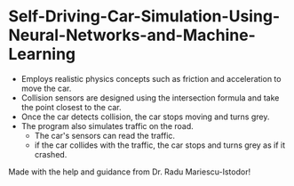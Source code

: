 # Self-Driving-Car-Simulation-Using-Neural-Networks-and-Machine-Learning

- Employs realistic physics concepts such as friction and acceleration to move the car.
- Collision sensors are designed using the intersection formula and take the point closest to the car.
- Once the car detects collision, the car stops moving and turns grey.
- The program also simulates traffic on the road. 
  - The car's sensors can read the traffic.
  - if the car collides with the traffic, the car stops and turns grey as if it crashed.
 
 

Made with the help and guidance from Dr. Radu Mariescu-Istodor!
